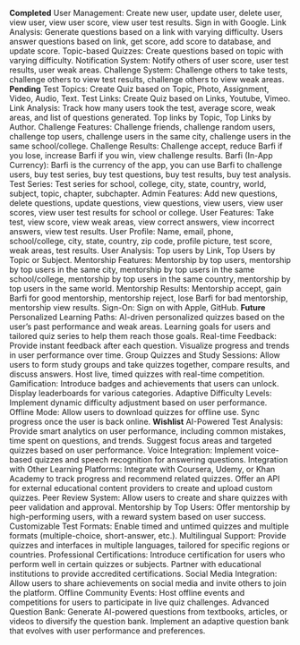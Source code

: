 **Completed**
User Management:
Create new user, update user, delete user, view user, view user score, view user test results.
Sign in with Google.
Link Analysis:
Generate questions based on a link with varying difficulty.
Users answer questions based on link, get score, add score to database, and update score.
Topic-based Quizzes:
Create questions based on topic with varying difficulty.
Notification System:
Notify others of user score, user test results, user weak areas.
Challenge System:
Challenge others to take tests, challenge others to view test results, challenge others to view weak areas.
**Pending**
Test Topics:
Create Quiz based on Topic, Photo, Assignment, Video, Audio, Text.
Test Links:
Create Quiz based on Links, Youtube, Vimeo.
Link Analysis:
Track how many users took the test, average score, weak areas, and list of questions generated.
Top links by Topic, Top Links by Author.
Challenge Features:
Challenge friends, challenge random users, challenge top users, challenge users in the same city, challenge users in the same school/college.
Challenge Results: Challenge accept, reduce Barfi if you lose, increase Barfi if you win, view challenge results.
Barfi (In-App Currency):
Barfi is the currency of the app, you can use Barfi to challenge users, buy test series, buy test questions, buy test results, buy test analysis.
Test Series:
Test series for school, college, city, state, country, world, subject, topic, chapter, subchapter.
Admin Features:
Add new questions, delete questions, update questions, view questions, view users, view user scores, view user test results for school or college.
User Features:
Take test, view score, view weak areas, view correct answers, view incorrect answers, view test results.
User Profile:
Name, email, phone, school/college, city, state, country, zip code, profile picture, test score, weak areas, test results.
User Analysis:
Top users by Link, Top Users by Topic or Subject.
Mentorship Features:
Mentorship by top users, mentorship by top users in the same city, mentorship by top users in the same school/college, mentorship by top users in the same country, mentorship by top users in the same world.
Mentorship Results: Mentorship accept, gain Barfi for good mentorship, mentorship reject, lose Barfi for bad mentorship, mentorship view results.
Sign-On:
Sign on with Apple, GitHub.
**Future**
Personalized Learning Paths:
AI-driven personalized quizzes based on the user’s past performance and weak areas.
Learning goals for users and tailored quiz series to help them reach those goals.
Real-time Feedback:
Provide instant feedback after each question.
Visualize progress and trends in user performance over time.
Group Quizzes and Study Sessions:
Allow users to form study groups and take quizzes together, compare results, and discuss answers.
Host live, timed quizzes with real-time competition.
Gamification:
Introduce badges and achievements that users can unlock.
Display leaderboards for various categories.
Adaptive Difficulty Levels:
Implement dynamic difficulty adjustment based on user performance.
Offline Mode:
Allow users to download quizzes for offline use.
Sync progress once the user is back online.
**Wishlist**
AI-Powered Test Analysis:
Provide smart analytics on user performance, including common mistakes, time spent on questions, and trends.
Suggest focus areas and targeted quizzes based on user performance.
Voice Integration:
Implement voice-based quizzes and speech recognition for answering questions.
Integration with Other Learning Platforms:
Integrate with Coursera, Udemy, or Khan Academy to track progress and recommend related quizzes.
Offer an API for external educational content providers to create and upload custom quizzes.
Peer Review System:
Allow users to create and share quizzes with peer validation and approval.
Mentorship by Top Users:
Offer mentorship by high-performing users, with a reward system based on user success.
Customizable Test Formats:
Enable timed and untimed quizzes and multiple formats (multiple-choice, short-answer, etc.).
Multilingual Support:
Provide quizzes and interfaces in multiple languages, tailored for specific regions or countries.
Professional Certifications:
Introduce certification for users who perform well in certain quizzes or subjects.
Partner with educational institutions to provide accredited certifications.
Social Media Integration:
Allow users to share achievements on social media and invite others to join the platform.
Offline Community Events:
Host offline events and competitions for users to participate in live quiz challenges.
Advanced Question Bank:
Generate AI-powered questions from textbooks, articles, or videos to diversify the question bank.
Implement an adaptive question bank that evolves with user performance and preferences.